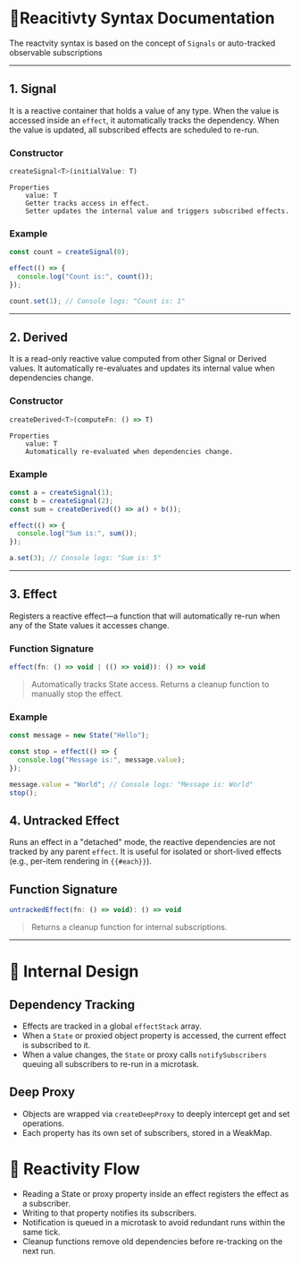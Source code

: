 # 📘Reacitivty Syntax Documentation

The reactvity syntax is based on the concept of `Signals` or auto-tracked observable subscriptions

---

## 1. Signal

It is a reactive container that holds a value of any type. When the value is accessed inside an `effect`, it automatically tracks the dependency. When the value is updated, all subscribed effects are scheduled to re-run.

### Constructor
```js
createSignal<T>(initialValue: T)
```
```
Properties
    value: T
    Getter tracks access in effect.
    Setter updates the internal value and triggers subscribed effects.
```
### Example
```js
const count = createSignal(0);

effect(() => {
  console.log("Count is:", count());
});

count.set(1); // Console logs: "Count is: 1"
```

---

## 2. Derived

It is a read-only reactive value computed from other Signal or Derived values. It automatically re-evaluates and updates its internal value when dependencies change.

### Constructor

```js
createDerived<T>(computeFn: () => T)
```
```
Properties
    value: T
    Automatically re-evaluated when dependencies change.
```
### Example
```js
const a = createSignal(1);
const b = createSignal(2);
const sum = createDerived(() => a() + b());

effect(() => {
  console.log("Sum is:", sum());
});

a.set(3); // Console logs: "Sum is: 5"
```

---

## 3. Effect

Registers a reactive effect—a function that will automatically re-run when any of the State values it accesses change.

### Function Signature
```js
effect(fn: () => void | (() => void)): () => void
```

> Automatically tracks State access. Returns a cleanup function to manually stop the effect.

### Example
```js
const message = new State("Hello");

const stop = effect(() => {
  console.log("Message is:", message.value);
});

message.value = "World"; // Console logs: "Message is: World"
stop();
```

## 4. Untracked Effect

Runs an effect in a "detached" mode, the reactive dependencies are not tracked by any parent `effect`. It is useful for isolated or short-lived effects (e.g., per-item rendering in `{{#each}}`).

## Function Signature
```js
untrackedEffect(fn: () => void): () => void
```
> Returns a cleanup function for internal subscriptions.

---

# 🧩 Internal Design

## Dependency Tracking

- Effects are tracked in a global `effectStack` array.
- When a `State` or proxied object property is accessed, the current effect is subscribed to it.
- When a value changes, the `State` or proxy calls `notifySubscribers` queuing all subscribers to re-run in a microtask.

## Deep Proxy

- Objects are wrapped via `createDeepProxy` to deeply intercept get and set operations.
- Each property has its own set of subscribers, stored in a WeakMap.

# 🔄 Reactivity Flow

- Reading a State or proxy property inside an effect registers the effect as a subscriber.
- Writing to that property notifies its subscribers.
- Notification is queued in a microtask to avoid redundant runs within the same tick.
- Cleanup functions remove old dependencies before re-tracking on the next run.
